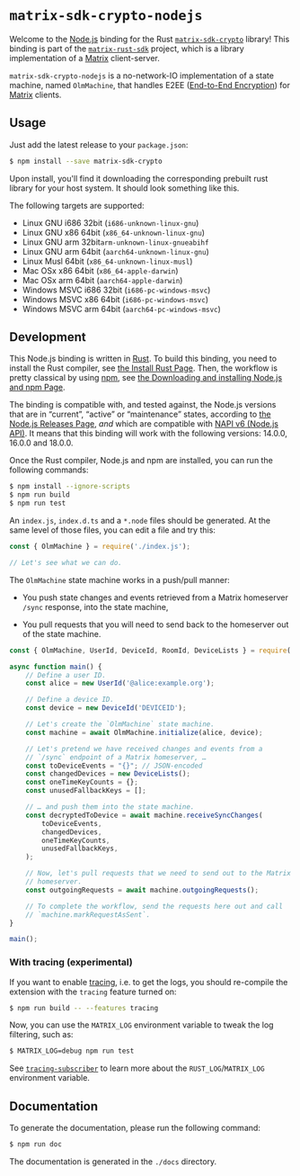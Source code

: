 # `matrix-sdk-crypto-nodejs`

Welcome to the [Node.js] binding for the Rust [`matrix-sdk-crypto`]
library! This binding is part of the [`matrix-rust-sdk`] project,
which is a library implementation of a [Matrix] client-server.

`matrix-sdk-crypto-nodejs` is a no-network-IO implementation of a
state machine, named `OlmMachine`, that handles E2EE ([End-to-End
Encryption](https://en.wikipedia.org/wiki/End-to-end_encryption)) for
[Matrix] clients.

## Usage

Just add the latest release to your `package.json`:
```sh
$ npm install --save matrix-sdk-crypto
```

Upon install, you'll find it downloading the corresponding prebuilt
rust library for your host system. It should look something like this.

The following targets are supported:
 - Linux GNU i686 32bit (`i686-unknown-linux-gnu`)
 - Linux GNU x86 64bit (`x86_64-unknown-linux-gnu`)
 - Linux GNU arm 32bit`arm-unknown-linux-gnueabihf`
 - Linux GNU arm 64bit (`aarch64-unknown-linux-gnu`)
 - Linux Musl 64bit (`x86_64-unknown-linux-musl`)
 - Mac OSx x86 64bit (`x86_64-apple-darwin`)
 - Mac OSx arm 64bit (`aarch64-apple-darwin`)
 - Windows MSVC i686 32bit (`i686-pc-windows-msvc`)
 - Windows MSVC x86 64bit (`i686-pc-windows-msvc`)
 - Windows MSVC arm 64bit (`aarch64-pc-windows-msvc`)

## Development

This Node.js binding is written in [Rust]. To build this binding, you
need to install the Rust compiler, see [the Install Rust
Page](https://www.rust-lang.org/tools/install). Then, the workflow is
pretty classical by using [npm], see [the Downloading and installing
Node.js and npm
Page](https://docs.npmjs.com/downloading-and-installing-node-js-and-npm).

The binding is compatible with, and tested against, the Node.js
versions that are in “current”, “active” or “maintenance” states,
according to [the Node.js Releases
Page](https://nodejs.org/en/about/releases/), _and_ which are
compatible with [NAPI v6 (Node.js
API)](https://nodejs.org/api/n-api.html#node-api-version-matrix). It
means that this binding will work with the following versions: 14.0.0,
16.0.0 and 18.0.0.

Once the Rust compiler, Node.js and npm are installed, you can run the
following commands:

```sh
$ npm install --ignore-scripts
$ npm run build
$ npm run test
```

An `index.js`, `index.d.ts` and a `*.node` files should be
generated. At the same level of those files, you can edit a file and
try this:

```javascript
const { OlmMachine } = require('./index.js');

// Let's see what we can do.
```

The `OlmMachine` state machine works in a push/pull manner:

* You push state changes and events retrieved from a Matrix homeserver
  `/sync` response, into the state machine,
  
* You pull requests that you will need to send back to the homeserver
  out of the state machine.
  
```javascript
const { OlmMachine, UserId, DeviceId, RoomId, DeviceLists } = require('./index.js');

async function main() {
    // Define a user ID.
    const alice = new UserId('@alice:example.org');

    // Define a device ID.
    const device = new DeviceId('DEVICEID');

    // Let's create the `OlmMachine` state machine.
    const machine = await OlmMachine.initialize(alice, device);

    // Let's pretend we have received changes and events from a
    // `/sync` endpoint of a Matrix homeserver, …
    const toDeviceEvents = "{}"; // JSON-encoded
    const changedDevices = new DeviceLists();
    const oneTimeKeyCounts = {};
    const unusedFallbackKeys = [];

    // … and push them into the state machine.
    const decryptedToDevice = await machine.receiveSyncChanges(
        toDeviceEvents,
        changedDevices,
        oneTimeKeyCounts,
        unusedFallbackKeys,
    );

    // Now, let's pull requests that we need to send out to the Matrix
    // homeserver.
    const outgoingRequests = await machine.outgoingRequests();

    // To complete the workflow, send the requests here out and call
    // `machine.markRequestAsSent`.
}

main();
```

### With tracing (experimental)

If you want to enable [tracing](https://tracing.rs), i.e. to get the
logs, you should re-compile the extension with the `tracing` feature
turned on:

```sh
$ npm run build -- --features tracing
```

Now, you can use the `MATRIX_LOG` environment variable to tweak the log filtering, such as:

```sh
$ MATRIX_LOG=debug npm run test
```

See
[`tracing-subscriber`](https://tracing.rs/tracing_subscriber/index.html)
to learn more about the `RUST_LOG`/`MATRIX_LOG` environment variable.

## Documentation

To generate the documentation, please run the following command:

```sh
$ npm run doc
```

The documentation is generated in the `./docs` directory.



[Node.js]: https://nodejs.org/
[`matrix-sdk-crypto`]: https://github.com/matrix-org/matrix-rust-sdk/tree/main/crates/matrix-sdk-crypto
[`matrix-rust-sdk`]: https://github.com/matrix-org/matrix-rust-sdk
[Matrix]: https://matrix.org/
[Rust]: https://www.rust-lang.org/
[npm]: https://www.npmjs.com/
